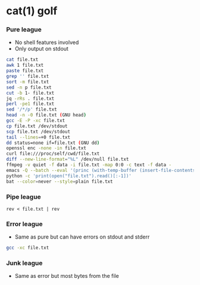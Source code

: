 # cat(1) golf

### Pure league

- No shell features involved
- Only output on stdout

```sh
cat file.txt
awk 1 file.txt
paste file.txt
grep '' file.txt
sort -m file.txt
sed -n p file.txt
cut -b 1- file.txt
jq -rRs . file.txt
perl -pe1 file.txt
sed '/*/p' file.txt
head -n -0 file.txt (GNU head)
gcc -E -P -xc file.txt
cp file.txt /dev/stdout
scp file.txt /dev/stdout
tail --lines=+0 file.txt
dd status=none if=file.txt (GNU dd)
openssl enc -none -in file.txt
curl file:///proc/self/cwd/file.txt
diff --new-line-format="%L" /dev/null file.txt
ffmpeg -v quiet -f data -i file.txt -map 0:0 -c text -f data -
emacs -Q --batch --eval '(princ (with-temp-buffer (insert-file-contents "file.txt") (buffer-string)))'
python -c 'print(open("file.txt").read()[:-1])'
bat --color=never --style=plain file.txt
```

### Pipe league

```
rev < file.txt | rev
```

### Error league

- Same as pure but can have errors on stdout and stderr

```sh
gcc -xc file.txt
```

### Junk league

- Same as error but most bytes from the file
